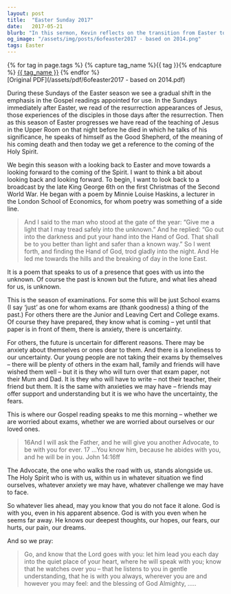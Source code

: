 ```yaml
---
layout: post
title:  "Easter Sunday 2017"
date:   2017-05-21
blurb: "In this sermon, Kevin reflects on the transition from Easter to the coming of the Holy Spirit. He uses a poem by Minnie Louise Haskins to illustrate the journey into the unknown, and how God's presence accompanies us. He addresses the anxieties and uncertainties we face, and reassures us of the Holy Spirit's presence in our lives."
og_image: "/assets/img/posts/6ofeaster2017 - based on 2014.png"
tags: Easter
---    
```

<div class="tag-pills">
  {% for tag in page.tags %}
    {% capture tag_name %}{{ tag }}{% endcapture %}
    <a href="{{ site.baseurl }}/tag/{{ tag_name | slugify }}" class="tag-pill">{{ tag_name }}</a>
  {% endfor %}
</div>
[Original PDF](/assets/pdf/6ofeaster2017 - based on 2014.pdf)

During these Sundays of the Easter season we see a gradual shift in the emphasis in the Gospel readings appointed for use. In the Sundays immediately after Easter, we read of the resurrection appearances of Jesus, those experiences of the disciples in those days after the resurrection. Then as this season of Easter progresses we have read of the teaching of Jesus in the Upper Room on that night before he died in which he talks of his significance, he speaks of himself as the Good Shepherd, of the meaning of his coming death and then today we get a reference to the coming of the Holy Spirit.

We begin this season with a looking back to Easter and move towards a looking forward to the coming of the Spirit. I want to think a bit about looking back and looking forward. To begin, I want to look back to a broadcast by the late King George 6th on the first Christmas of the Second World War. He began with a poem by Minnie Louise Haskins, a lecturer in the London School of Economics, for whom poetry was something of a side line.

> And I said to the man who stood at the gate of the year: “Give me a light that I may tread safely into the unknown.”
> And he replied:
> “Go out into the darkness and put your hand into the Hand of God. That shall be to you better than light and safer than a known way.”
> So I went forth, and finding the Hand of God, trod gladly into the night. And He led me towards the hills and the breaking of day in the lone East.

It is a poem that speaks to us of a presence that goes with us into the unknown. Of course the past is known but the future, and what lies ahead for us, is unknown.

This is the season of examinations. For some this will be just School exams (I say ‘just’ as one for whom exams are (thank goodness) a thing of the past.) For others there are the Junior and Leaving Cert and College exams. Of course they have prepared, they know what is coming – yet until that paper is in front of them, there is anxiety, there is uncertainty.

For others, the future is uncertain for different reasons. There may be anxiety about themselves or ones dear to them. And there is a loneliness to our uncertainty. Our young people are not taking their exams by themselves – there will be plenty of others in the exam hall, family and friends will have wished them well – but it is they who will turn over that exam paper, not their Mum and Dad. It is they who will have to write – not their teacher, their friend but them. It is the same with anxieties we may have – friends may offer support and understanding but it is we who have the uncertainty, the fears.

This is where our Gospel reading speaks to me this morning – whether we are worried about exams, whether we are worried about ourselves or our loved ones.

> 16And I will ask the Father, and he will give you another Advocate, to be with you for ever. 17 …You know him, because he abides with you, and he will be in you. John 14:16ff

The Advocate, the one who walks the road with us, stands alongside us. The Holy Spirit who is with us, within us in whatever situation we find ourselves, whatever anxiety we may have, whatever challenge we may have to face.

So whatever lies ahead, may you know that you do not face it alone. God is with you, even in his apparent absence. God is with you even when he seems far away. He knows our deepest thoughts, our hopes, our fears, our hurts, our pain, our dreams.

And so we pray:

> Go, and know that the Lord goes with you:
> let him lead you each day into the quiet place of your heart, where he will speak with you;
> know that he watches over you – that he listens to you in gentle understanding,
> that he is with you always, wherever you are and however you may feel:
> and the blessing of God Almighty, …..
